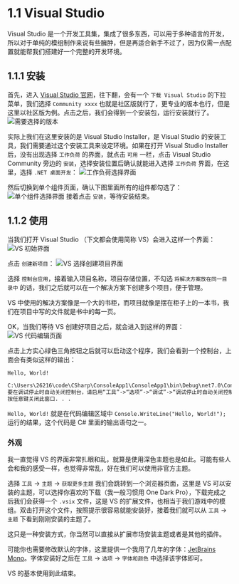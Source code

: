 # 1.1 Visual Studio

Visual Studio 是一个开发工具集，集成了很多东西，可以用于多种语言的开发，所以对于单纯的模组制作来说有些臃肿，但是再适合新手不过了，因为仅需一点配置就能帮我们搭建好一个完整的开发环境。

## 1.1.1 安装
首先，进入 [Visual Studio 官网](https://visualstudio.microsoft.com/zh-hans/)，往下翻，会有一个 `下载 Visual Studio` 的下拉菜单，我们选择 `Community xxxx` 也就是社区版就行了，更专业的版本也行，但是这里以社区版为例。点击之后，我们会得到一个安装包，运行安装就行了。
![需要选择的版本](/visual-studio-0.png)

实际上我们在这里安装的是 Visual Studio Installer，是 Visual Studio 的安装工具，我们需要通过这个安装工具来设定环境。如果在打开 Visual Studio Installer 后，没有出现选择 `工作负荷` 的界面，就点击 `可用` 一栏，点击 Visual Studio Community 旁边的 `安装`，选择安装位置后确认就能进入选择 `工作负荷` 界面，在这里，选择 `.NET 桌面开发`：
![工作负荷选择界面](/visual-studio-1.png)

然后切换到单个组件页面，确认下图里面所有的组件都勾选了：
![单个组件选择界面](/visual-studio-2.png)
接着点击 `安装`，等待安装结束。

## 1.1.2 使用
当我们打开 Visual Studio （下文都会使用简称 VS）会进入这样一个界面：
![VS 初始界面](/visual-studio-use-0.png)

点击 `创建新项目`：
![VS 选择创建项目界面](/visual-studio-use-1.png)

选择 `控制台应用`，接着输入项目名称，项目存储位置，不勾选 `将解决方案放在同一目录中` 的话，我们之后就可以在一个解决方案下创建多个项目，便于管理。

VS 中使用的解决方案像是一个大的书柜，而项目就像是摆在柜子上的一本书，我们在项目中写的文件就是书中的每一页。

OK，当我们等待 VS 创建好项目之后，就会进入到这样的界面：
![VS 代码编辑页面](/visual-studio-use-2.png)

点击上方实心绿色三角按钮之后就可以启动这个程序，我们会看到一个控制台，上面会有类似这样的输出：
```txt
Hello, World!

C:\Users\26216\code\CSharp\ConsoleApp1\ConsoleApp1\bin\Debug\net7.0\ConsoleApp1.exe (进程 23288)已退出，代码为 0。
要在调试停止时自动关闭控制台，请启用“工具”->“选项”->“调试”->“调试停止时自动关闭控制台”。
按任意键关闭此窗口. . .
```
`Hello, World!` 就是在代码编辑区域中 `Console.WriteLine("Hello, World!");` 运行的结果，这个代码是 C# 里面的输出语句之一。

### 外观
我一直觉得 VS 的界面非常扎眼和乱，就算是使用深色主题也是如此。可能有些人会和我的感受一样，也觉得非常乱，好在我们可以使用非官方主题。

选择 `工具` -> `主题` -> `获取更多主题` 我们会跳转到一个浏览器页面，这里是 VS 可以安装的主题，可以选择你喜欢的下载（我一般习惯用 One Dark Pro），下载完成之后我们会获得一个 `.vsix` 文件，这是 VS 的扩展文件，也相当于我们游戏中的模组。双击打开这个文件，按照提示很容易就能安装好，接着我们就可以从 `工具` -> `主题` 下看到刚刚安装的主题了。

这只是一种安装方式，你当然可以直接从扩展市场安装主题或者是其他的插件。

可能你也需要修改默认的字体，这里提供一个我用了几年的字体：[JetBrains Mono](https://www.jetbrains.com/lp/mono/)。字体安装好之后在 `工具` -> `选项` -> `字体和颜色` 中选择该字体即可。

VS 的基本使用到此结束。